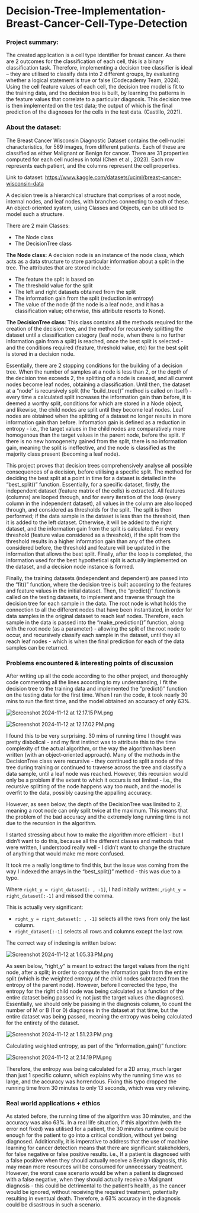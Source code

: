 # Decision-Tree-Implementation-Breast-Cancer-Cell-Type-Detection

<h3>Project summary:</h3>

The created application is a cell type identifier for breast cancer. As there are 2 outcomes for the classification of each cell, this is a binary classification task. Therefore, implementing a decision tree classifier is ideal – they are utilised to classify data into 2 different groups, by evaluating whether a logical statement is true or false (Codecademy Team, 2024). Using the cell feature values of each cell, the decision tree model is fit to the training data, and the decision tree is built, by learning the patterns in the feature values that correlate to a particular diagnosis. This decision tree is then implemented on the test data; the output of which is the final prediction of the diagnoses for the cells in the test data. (Castillo, 2021). 


<h3>About the dataset:</h3>

The Breast Cancer Wisconsin Diagnostic Dataset contains the cell-nuclei characteristics, for 569 images, from different patients. Each of these are classified as either Malignant or Benign for cancer. There are 31 properties computed for each cell nucleus in total (Chen et al., 2023). Each row represents each patient, and the columns represent the cell properties.

Link to dataset: 
https://www.kaggle.com/datasets/uciml/breast-cancer-wisconsin-data

A decision tree is a hierarchical structure that comprises of a root node, internal nodes, and leaf nodes, with branches connecting to each of these. An object-oriented system, using Classes and Objects, can be utilised to model such a structure. 

There are 2 main Classes:

- The Node class
- The DecisionTree class

**The Node class:** A decision node is an instance of the node class, which acts as a data structure to store particular information about a split in the tree. The attributes that are stored include:

- The feature the split is based on
- The threshold value for the split
- The left and right datasets obtained from the split
- The information gain from the split (reduction in entropy)
- The value of the node (if the node is a leaf node, and it has a classification value; otherwise, this attribute resorts to None).

**The DecisionTree class**: This class contains all the methods required for the creation of the decision tree, and the method for recursively splitting the dataset until a classification category (leaf node, when there is no further information gain from a split) is reached, once the best split is selected - and the conditions required (feature, threshold value, etc) for the best split is stored in a decision node.

Essentially, there are 2 stopping conditions for the building of a decision tree. When the number of samples at a node is less than 2, or the depth of the decision tree exceeds 2, the splitting of a node is ceased, and all current nodes become leaf nodes, obtaining a classification. Until then, the dataset at a “node” is recursively split (the “build_tree()” method is called on itself) - every time a calculated split increases the information gain than before, it is deemed a worthy split, conditions for which are stored in a Node object, and likewise, the child nodes are split until they become leaf nodes. Leaf nodes are obtained when the splitting of a dataset no longer results in more information gain than before. Information gain is defined as a reduction in entropy - i.e., the target values in the child nodes are comparatively more homogenous than the target values in the parent node, before the split. If there is no new homogeneity gained from the split, there is no information gain, meaning the split is ineffective, and the node is classified as the majority class present (becoming a leaf node).

This project proves that decision trees comprehensively analyse all possible consequences of a decision, before utilising a specific split. The method for deciding the best split at a point in time for a dataset is detailed in the “best_split()” function. Essentially, for a specific dataset, firstly, the independent dataset (feature matrix of the cells) is extracted. All features (columns) are looped through, and for every iteration of the loop (every column in the independent dataset), all values in the column are also looped through, and considered as thresholds for the split. The split is then performed; if the data sample in the dataset is less than the threshold, then it is added to the left dataset. Otherwise, it will be added to the right dataset, and the information gain from the split is calculated. For every threshold (feature value considered as a threshold), if the split from the threshold results in a higher information gain than any of the others considered before, the threshold and feature will be updated in the information that allows the best split. Finally, after the loop is completed, the information used for the best hypothetical split is actually implemented on the dataset, and a decision node instance is formed. 

Finally, the training datasets (independent and dependent) are passed into the “fit()” function, where the decision tree is built according to the features and feature values in the initial dataset. Then, the “predict()” function is called on the testing datasets, to implement and traverse through the decision tree for each sample in the data. The root node is what holds the connection to all the different nodes that have been instantiated, in order for data samples in the original dataset to reach leaf nodes. Therefore, each sample in the data is passed into the “make_prediction()” function, along with the root node (as a parameter) - allowing the split of the root node to occur, and recursively classify each sample in the dataset, until they all reach leaf nodes - which is when the final prediction for each of the data samples can be returned. 

### Problems encountered & interesting points of discussion

After writing up all the code according to the other project, and thoroughly code commenting all the lines according to my understanding, I fit the decision tree to the training data and implemented the “predict()” function on the testing data for the first time. When I ran the code, it took nearly 30 mins to run the first time, and the model obtained an accuracy of only 63%. 

![Screenshot 2024-11-12 at 12.17.15 PM.png](https://prod-files-secure.s3.us-west-2.amazonaws.com/49bd02ca-c5e2-464b-a05d-9b876ffc79e8/4a8dc462-ddcf-4920-850f-d0aafc7821ba/Screenshot_2024-11-12_at_12.17.15_PM.png)

![Screenshot 2024-11-12 at 12.17.02 PM.png](https://prod-files-secure.s3.us-west-2.amazonaws.com/49bd02ca-c5e2-464b-a05d-9b876ffc79e8/d73f7870-05ff-4c20-ac9c-54f1bd822bcb/Screenshot_2024-11-12_at_12.17.02_PM.png)

I found this to be very surprising. 30 mins of running time I thought was pretty diabolical - and my first instinct was to attribute this to the time complexity of the actual algorithm, or the way the algorithm has been written (with an object-oriented approach). Many of the methods in the DecisionTree class were recursive - they continued to split a node of the tree during training or continued to traverse across the tree and classify a data sample, until a leaf node was reached. However, this recursion would only be a problem if the extent to which it occurs is not limited - i.e., the recursive splitting of the node happens way too much, and the model is overfit to the data, possibly causing the appalling accuracy. 

However, as seen below, the depth of the DecisionTree was limited to 2, meaning a root node can only split twice at the maximum. This means that the problem of the bad accuracy and the extremely long running time is not due to the recursion in the algorithm. 

I started stressing about how to make the algorithm more efficient - but I didn’t want to do this, because all the different classes and methods that were written, I understood really well - I didn’t want to change the structure of anything that would make me more confused.

It took me a really long time to find this, but the issue was coming from the way I indexed the arrays in the “best_split()” method - this was due to a typo.

Where `right_y = right_dataset[: , -1]`, I had initially written: ,`right_y = right_dataset[:-1]` and missed the comma. 

This is actually very significant:

- `right_y = right_dataset[: , -1]` selects all the rows from only the last column.
- `right_dataset[:-1]` selects all rows and columns except the last row.

The correct way of indexing is written below:

![Screenshot 2024-11-12 at 1.05.33 PM.png](https://prod-files-secure.s3.us-west-2.amazonaws.com/49bd02ca-c5e2-464b-a05d-9b876ffc79e8/91d59f83-4ef7-456a-9e77-7328b849bb31/Screenshot_2024-11-12_at_1.05.33_PM.png)

As seen below, “right_y” is meant to extract the target values from the right node, after a split; in order to compute the information gain from the entire split (which is the weighted entropy of the child nodes subtracted from the entropy of the parent node). However, before I corrected the typo, the entropy for the right child node was being calculated as a function of the entire dataset being passed in; not just the target values (the diagnoses). Essentially, we should only be passing in the diagnosis column, to count the number of M or B (1 or 0) diagnoses in the dataset at that time, but the entire dataset was being passed, meaning the entropy was being calculated for the entirety of the dataset.

![Screenshot 2024-11-12 at 1.51.23 PM.png](https://prod-files-secure.s3.us-west-2.amazonaws.com/49bd02ca-c5e2-464b-a05d-9b876ffc79e8/3ad71662-5ebe-42b2-a88c-6b2456b930b7/Screenshot_2024-11-12_at_1.51.23_PM.png)

Calculating weighted entropy, as part of the “information_gain()” function:

![Screenshot 2024-11-12 at 2.14.19 PM.png](https://prod-files-secure.s3.us-west-2.amazonaws.com/49bd02ca-c5e2-464b-a05d-9b876ffc79e8/572d1cd7-7735-4ef9-a6c6-049098fe105f/Screenshot_2024-11-12_at_2.14.19_PM.png)

Therefore, the entropy was being calculated for a 2D array, much larger than just 1 specific column, which explains why the running time was so large, and the accuracy was horrendous. Fixing this typo dropped the running time from 30 minutes to only 13 seconds, which was very relieving. 

### Real world applications + ethics

As stated before, the running time of the algorithm was 30 minutes, and the accuracy was also 63%. In a real life situation, if this algorithm (with the error not fixed) was utilised for a patient, the 30 minutes runtime could be enough for the patient to go into a critical condition, without yet being diagnosed. Additionally, it is imperative to address that the use of machine learning for cancer detection means that there are significant stakeholders, for false negative or false positive results. i.e., If a patient is diagnosed with a false positive when they should actually receive a Benign diagnosis, this may mean more resources will be consumed for unnecessary treatment. However, the worst case scenario would be when a patient is diagnosed with a false negative, when they should actually receive a Malignant diagnosis - this could be detrimental to the patient’s health, as the cancer would be ignored, without receiving the required treatment, potentially resulting in eventual death. Therefore, a 63% accuracy in the diagnosis could be disastrous in such a scenario.
